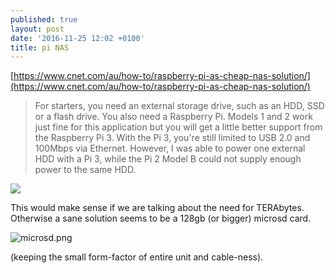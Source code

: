 ```yaml
---
published: true
layout: post
date: '2016-11-25 12:02 +0100'
title: pi NAS
---
```

[https://www.cnet.com/au/how-to/raspberry-pi-as-cheap-nas-solution/](https://www.cnet.com/au/how-to/raspberry-pi-as-cheap-nas-solution/)

> For starters, you need an external storage drive, such as an HDD, SSD or a flash drive.
You also need a Raspberry Pi. Models 1 and 2 work just fine for this application but you will get a little better support from the Raspberry Pi 3. With the Pi 3, you're still limited to USB 2.0 and 100Mbps via Ethernet. However, I was able to power one external HDD with a Pi 3, while the Pi 2 Model B could not supply enough power to the same HDD.

![](https://i.kinja-img.com/gawker-media/image/upload/s--U5tXgE3b--/c_fit,fl_progressive,q_80,w_636/18gn5y16fczvbjpg.jpg)

This would make sense if we are talking about the need for TERAbytes. Otherwise a sane solution seems to be a 128gb (or bigger) microsd card.

![microsd.png]({{site.baseurl}}/media/microsd.png)

(keeping the small form-factor of entire unit and cable-ness).
